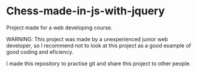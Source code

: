 # Chess-made-in-js-with-jquery
Project made for a web developing course.

WARNING: This project was made by a unexperienced junior web developer, so I recommend not to look at this project as a good example of good coding and eficiency.

I made this repository to practise git and share this project to other people.

